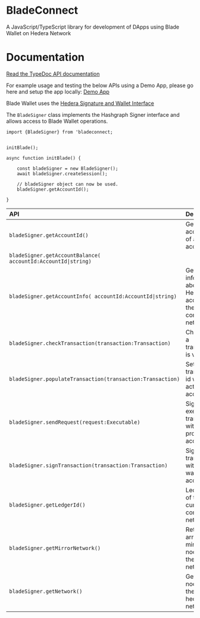 # BladeConnect

A JavaScript/TypeScript library for development of DApps using Blade Wallet on Hedera Network

# Documentation

[Read the TypeDoc API documentation](blade-labs.github.io/bladeconnect/)

For example usage and testing the below APIs using a Demo App, please go here and setup the app locally: [Demo App](https://github.com/Blade-Labs/wallet-demo)


Blade Wallet uses the [Hedera Signature and Wallet Interface](https://hips.hedera.com/hip/hip-338)

The `BladeSigner` class implements the Hashgraph Signer interface and allows access to Blade Wallet operations.

```
import {BladeSigner} from 'bladeconnect;


initBlade();

async function initBlade() {

    const bladeSigner = new BladeSigner();
    await bladeSigner.createSession();

    // bladeSigner object can now be used.
    bladeSigner.getAccountId();

}

```

| API                                                           | Description                                                      |
| :------------------------------------------------------------ | :--------------------------------------------------------------- |
| `bladeSigner.getAccountId()`                                  | Get accountId of active account.                                 |
| `bladeSigner.getAccountBalance( accountId:AccountId\|string)` |                                                                  |
| `bladeSigner.getAccountInfo( accountId:AccountId\|string)`    | Get information about a Hedera account on the connected network. |
| `bladeSigner.checkTransaction(transaction:Transaction)`       | Check that a transaction is valid.                               |
| `bladeSigner.populateTransaction(transaction:Transaction)`    | Set transaction id with active account.                          |
| `bladeSigner.sendRequest(request:Executable)`                 | Sign and execute a transaction with provider account.            |
| `bladeSigner.signTransaction(transaction:Transaction)`        | Sign a transaction with active wallet account.                   |
| `bladeSigner.getLedgerId()`                                   | Ledger Id of the currently connected network.                    |
| `bladeSigner.getMirrorNetwork()`                              | Return array of mirror nodes for the current network.            |
| `bladeSigner.getNetwork()`                                    | Get map of nodes for the current hedera network.                 |
